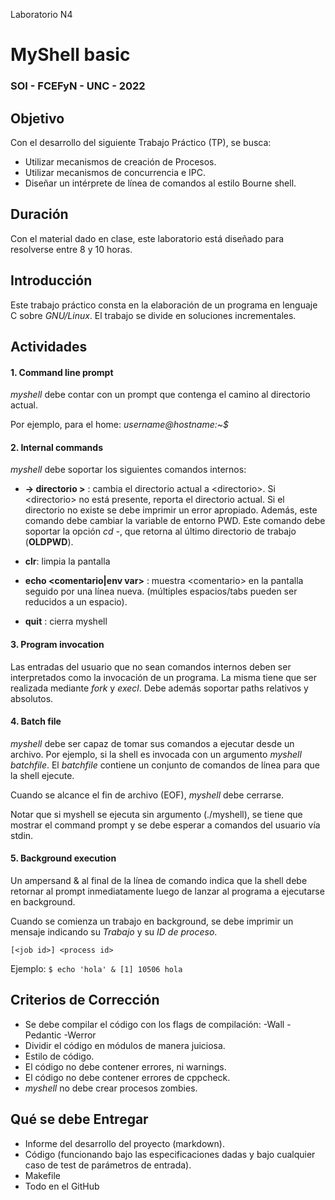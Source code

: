 Laboratorio N4
# MyShell basic
### SOI - FCEFyN - UNC - 2022


## Objetivo
Con el desarrollo del siguiente Trabajo Práctico (TP), se busca:

- Utilizar mecanismos de creación de Procesos.
- Utilizar mecanismos de concurrencia e IPC.
- Diseñar un intérprete de línea de comandos al estilo Bourne shell.


## Duración
Con el material dado en clase, este laboratorio está diseñado para resolverse entre 8 y 10 horas.


## Introducción
Este trabajo práctico consta en la elaboración de un programa en lenguaje C sobre _GNU/Linux_. El trabajo se divide en soluciones incrementales.


## Actividades
#### 1. Command line prompt
_myshell_ debe contar con un prompt que contenga el camino al directorio actual.

Por ejemplo, para el home: _username@hostname:~$_



#### 2. Internal commands
_myshell_ debe soportar los siguientes comandos internos:

- __-\> directorio \>__ : cambia el directorio actual a \<directorio\>. Si \<directorio\> no está presente, reporta el directorio actual. Si el directorio no existe se debe imprimir un error apropiado. Además, este comando debe cambiar la variable de entorno PWD. 
Este comando debe soportar la opción *cd -*, que retorna al último directorio de trabajo (__OLDPWD__).

- __clr__: limpia la pantalla

- __echo \<comentario\|env var\>__ : muestra \<comentario\> en la pantalla seguido por una línea nueva. (múltiples espacios\/tabs pueden ser reducidos a un espacio).

- __quit__ : cierra myshell

#### 3. Program invocation
Las entradas del usuario que no sean comandos internos deben ser interpretados como la invocación de un programa. La misma tiene que ser realizada mediante _fork_ y _execl_. Debe además soportar paths relativos y absolutos.


#### 4. Batch file
_myshell_ debe ser capaz de tomar sus comandos a ejecutar desde un archivo. Por ejemplo, si la shell es invocada con un argumento _myshell batchfile_. El _batchfile_ contiene un conjunto de comandos de línea para que la shell ejecute. 

Cuando se alcance el fin de archivo (EOF), _myshell_ debe cerrarse.

Notar que si myshell se ejecuta sin argumento (.\/myshell), se tiene que mostrar el command prompt y se debe esperar a comandos del usuario vía stdin.

#### 5. Background execution
Un ampersand & al final de la línea de comando indica que la shell debe retornar al prompt inmediatamente luego de lanzar al programa a ejecutarse en background.

Cuando se comienza un trabajo en background, se debe imprimir un mensaje indicando su _Trabajo_ y su _ID de proceso_.

`[<job id>] <process id>`

Ejemplo:
`$ echo 'hola' &
[1] 10506
hola`

## Criterios de Corrección
- Se debe compilar el código con los flags de compilación: -Wall -Pedantic -Werror 
- Dividir el código en módulos de manera juiciosa.
- Estilo de código.
- El código no debe contener errores, ni warnings.
- El código no debe contener errores de cppcheck.
- _myshell_ no debe crear procesos zombies.

## Qué se debe Entregar
- Informe del desarrollo del proyecto (markdown).
- Código (funcionando bajo las especificaciones dadas y bajo cualquier caso de test de parámetros de entrada).
- Makefile
- Todo en el GitHub


